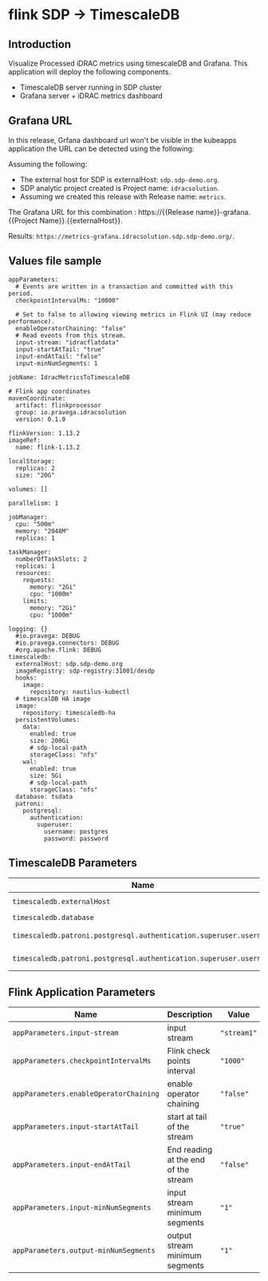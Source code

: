 # flink SDP -> TimescaleDB

## Introduction

Visualize Processed iDRAC metrics using timescaleDB and Grafana.
This application will deploy the following components.
- TimescaleDB server running in SDP cluster
- Grafana server + iDRAC metrics dashboard

## Grafana URL

In this release, Grfana dashboard url won't be visible in the kubeapps application
the URL can be detected using the following:

Assuming the following:
- The external host for SDP is  externalHost: `sdp.sdp-demo.org`.
- SDP analytic project created is Project name: `idracsolution`.
- Assuming we created this release with Release name: `metrics`.

The Grafana URL for this combination : https://{{Release name}}-grafana.{{Project Name}}.{{externalHost}}.

Results: `https://metrics-grafana.idracsolution.sdp.sdp-demo.org/`.

## Values file sample

```
appParameters:
  # Events are written in a transaction and committed with this period.
  checkpointIntervalMs: "10000"

  # Set to false to allowing viewing metrics in Flink UI (may reduce performance).
  enableOperatorChaining: "false"
  # Read events from this stream.
  input-stream: "idracflatdata"
  input-startAtTail: "true"
  input-endAtTail: "false"
  input-minNumSegments: 1

jobName: IdracMetricsToTimescaleDB

# Flink app coordinates
mavenCoordinate:
  artifact: flinkprocessor
  group: io.pravega.idracsolution
  version: 0.1.0

flinkVersion: 1.13.2
imageRef:
  name: flink-1.13.2

localStorage:
  replicas: 2
  size: "20G"

volumes: []

parallelism: 1

jobManager:
  cpu: "500m"
  memory: "2048M"
  replicas: 1

taskManager:
  numberOfTaskSlots: 2
  replicas: 1
  resources:
    requests:
      memory: "2Gi"
      cpu: "1000m"
    limits:
      memory: "2Gi"
      cpu: "1000m"

logging: {}
  #io.pravega: DEBUG
  #io.pravega.connectors: DEBUG
  #org.apache.flink: DEBUG
timescaledb:
  externalHost: sdp.sdp-demo.org
  imageRegistry: sdp-registry:31001/desdp
  hooks:
    image:
      repository: nautilus-kubectl
  # timescalDB HA image
  image:
    repository: timescaledb-ha
  persistentVolumes:
    data:
      enabled: true
      size: 200Gi
      # sdp-local-path
      storageClass: "nfs"
    wal:
      enabled: true
      size: 5Gi
      # sdp-local-path
      storageClass: "nfs"
  database: tsdata
  patroni:
    postgresql:
      authentication:
        superuser:
          username: postgres
          password: password
```

## TimescaleDB Parameters

| Name                      | Description                                     | Value |
| ------------------------- | ----------------------------------------------- | ----- |
| `timescaledb.externalHost`    | externalHost                   | `"sdp.sdp-demo.org"`  |
| `timescaledb.database` | database | `"tsdata"`  |
| `timescaledb.patroni.postgresql.authentication.superuser.username`     | postgres username    | `"postgres"`  |
| `timescaledb.patroni.postgresql.authentication.superuser.username`    | postgres password               | `"password"`  |



## Flink Application Parameters

| Name                      | Description                                     | Value |
| ------------------------- | ----------------------------------------------- | ----- |
| `appParameters.input-stream`    | input stream                    | `"stream1"`  |
| `appParameters.checkpointIntervalMs` | Flink check points interval | `"1000"`  |
| `appParameters.enableOperatorChaining`     | enable operator chaining    | `"false"`  |
| `appParameters.input-startAtTail`    | start at tail of the stream                | `"true"`  |
| `appParameters.input-endAtTail` | End reading at the end of the stream | `"false"`  |
| `appParameters.input-minNumSegments`     | input stream minimum segments    | `"1"`  |
| `appParameters.output-minNumSegments`    | output stream minimum segments                    | `"1"`  |
